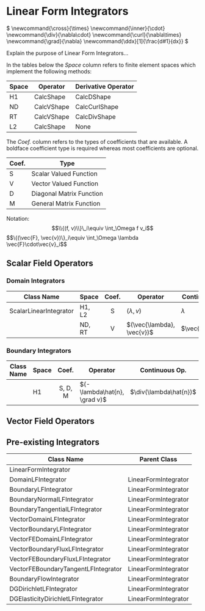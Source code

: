 # Linear Form Integrators

$
\newcommand{\cross}{\times}
\newcommand{\inner}{\cdot}
\newcommand{\div}{\nabla\cdot}
\newcommand{\curl}{\nabla\times}
\newcommand{\grad}{\nabla}
\newcommand{\ddx}[1]{\frac\{d#1}\{dx}}
$

Explain the purpose of Linear Form Integrators...

In the tables below the *Space* column refers to finite element spaces
which implement the following methods:

| Space | Operator   | Derivative Operator |
|-------|------------|---------------------|
| H1    | CalcShape  | CalcDShape          |
| ND    | CalcVShape | CalcCurlShape       |
| RT    | CalcVShape | CalcDivShape        |
| L2    | CalcShape  | None                |

The *Coef.* column refers to the types of coefficients that are
available.  A boldface coefficient type is required whereas most
coefficients are optional.

| Coef. | Type                     |
|-------|--------------------------|
|   S   | Scalar Valued Function   |
|   V   | Vector Valued Function   |
|   D   | Diagonal Matrix Function |
|   M   | General Matrix Function  |

Notation:
$$\\{(f, v)\\}\_i\equiv \int_\Omega f v_i$$
$$\\{(\vec\{F}, \vec\{v})\\}\_i\equiv \int_\Omega \lambda \vec\{F}\cdot\vec\{v}_i$$

## Scalar Field Operators

### Domain Integrators

| Class Name             | Space  | Coef. | Operator                           | Continuous Op.   | Dimension  |
|------------------------|--------|:-----:|------------------------------------|------------------|:----------:|
| ScalarLinearIntegrator | H1, L2 |   S   | $(\lambda, v)$                    | $\lambda$        | 1D, 2D, 3D |
|                        | ND, RT |   V   | $(\vec\{\lambda}, \vec\{v})$      | $\vec\{\lambda}$ | 1D, 2D, 3D |

### Boundary Integrators

| Class Name             | Space  | Coef.   | Operator                       | Continuous Op.          | Dimension  |
|------------------------|--------|:-------:|--------------------------------|-------------------------|:----------:|
|                        | H1     | S, D, M | $(-\lambda\hat\{n}, \grad v)$ | $\div(\lambda\hat\{n})$ | 1D, 2D, 3D |

## Vector Field Operators

## Pre-existing Integrators

| Class Name                          | Parent Class         |
|-------------------------------------|----------------------|
| LinearFormIntegrator                |                      |
| DomainLFIntegrator                  | LinearFormIntegrator |
| BoundaryLFIntegrator                | LinearFormIntegrator |
| BoundaryNormalLFIntegrator          | LinearFormIntegrator |
| BoundaryTangentialLFIntegrator      | LinearFormIntegrator |
| VectorDomainLFIntegrator            | LinearFormIntegrator |
| VectorBoundaryLFIntegrator          | LinearFormIntegrator |
| VectorFEDomainLFIntegrator          | LinearFormIntegrator |
| VectorBoundaryFluxLFIntegrator      | LinearFormIntegrator |
| VectorFEBoundaryFluxLFIntegrator    | LinearFormIntegrator |
| VectorFEBoundaryTangentLFIntegrator | LinearFormIntegrator |
| BoundaryFlowIntegrator              | LinearFormIntegrator |
| DGDirichletLFIntegrator             | LinearFormIntegrator |
| DGElasticityDirichletLFIntegrator   | LinearFormIntegrator |


<script type="text/x-mathjax-config">MathJax.Hub.Config({TeX: {equationNumbers: {autoNumber: "all"}}, tex2jax: {inlineMath: [['$','$']]}});</script>
<script type="text/javascript" src="http://cdn.mathjax.org/mathjax/latest/MathJax.js?config=TeX-AMS_HTML"></script>
